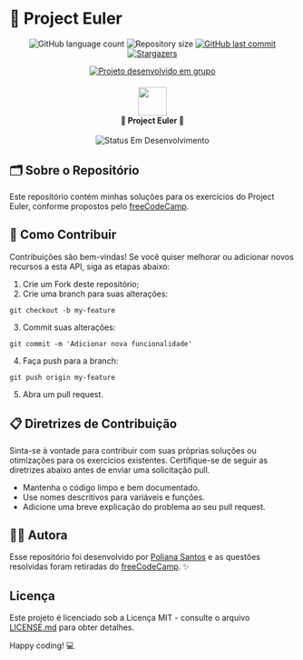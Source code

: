# 🚀 Project Euler

<p align="center">
  <img alt="GitHub language count" src="https://img.shields.io/github/languages/count/polianams/project-euler?color=blue">

  <img alt="Repository size" src="https://img.shields.io/github/repo-size/polianams/project-euler?color=blue">
  
  <a href="https://github.com/polianams/project-euler/commits/main">
    <img alt="GitHub last commit" src="https://img.shields.io/github/last-commit/polianams/python?color=blue">
  </a>
   
   <a href="https://github.com/polianams/project-euler/stargazers">
    <img alt="Stargazers" src="https://img.shields.io/github/stars/polianams/python?style=social">
  </a>
</p>
<p align="center">
    <a href="https://github.com/polianams/project-euler">
    <img alt="Projeto desenvolvido em grupo" src="https://img.shields.io/badge/desenvolvido-por%20Poliana%20Santos-D818A5">
   </a>
</p>

<h4 align=center> 
			<img src="https://icongr.am/devicon/python-original.svg" width="50" height="50">
	<br>
	🚧 Project Euler 🚧
</h4>

<p align="center">
	<img alt="Status Em Desenvolvimento" src="https://img.shields.io/badge/STATUS-EM%20DESENVOLVIMENTO-red">
</p>

## 🗂️ Sobre o Repositório

Este repositório contém minhas soluções para os exercícios do Project Euler, conforme propostos pelo [freeCodeCamp](https://www.freecodecamp.org/portuguese/learn/project-euler).

## 🤝 Como Contribuir

Contribuições são bem-vindas! Se você quiser melhorar ou adicionar novos recursos a esta API, siga as etapas abaixo:

1. Crie um Fork deste repositório;
2. Crie uma branch para suas alterações:
```
git checkout -b my-feature
```
3. Commit suas alterações:
```
git commit -m 'Adicionar nova funcionalidade'
```
4. Faça push para a branch:
```
git push origin my-feature
```
5. Abra um pull request.

## 📋 Diretrizes de Contribuição

Sinta-se à vontade para contribuir com suas próprias soluções ou otimizações para os exercícios existentes. Certifique-se de seguir as diretrizes abaixo antes de enviar uma solicitação pull.

- Mantenha o código limpo e bem documentado.
- Use nomes descritivos para variáveis e funções.
- Adicione uma breve explicação do problema ao seu pull request.

## 🧙‍♂️ Autora

Esse repositório foi desenvolvido por [Poliana Santos](https://www.linkedin.com/in/polianams/) e as questões resolvidas foram retiradas do [freeCodeCamp](https://www.freecodecamp.org/learn/project-euler/#project-euler-problems-1-to-100). ✨

## Licença

Este projeto é licenciado sob a Licença MIT - consulte o arquivo [LICENSE.md](LICENSE.md) para obter detalhes.

Happy coding! 💻
